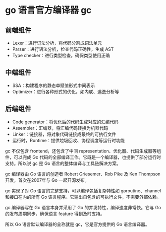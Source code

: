 # go 语言官方编译器 gc
## 前端组件
- Lexer：进行词法分析，将代码分割成词法单元
- Parser：进行语法分析，检查代码正确性，生成 AST
- Type checker：进行类型检查，确保类型使用正确
## 中端组件
- SSA：构建程序的静态单赋值形式中间表示
- Optimizer：进行各种形式的优化，如内联、逃逸分析等
## 后端组件
- Code generator：将优化后的代码生成对应的汇编代码
- Assembler：汇编器，将汇编代码转换为机器代码
- Linker：链接器，将对象代码链接成最终的可执行文件
- 运行时，Runtime：提供垃圾回收、协程调度等运行时功能

gc 不仅包含 frontend，还包含了中间 representation、优化器、代码生成器等组件，可以完成 Go 代码的全部编译工作。它既是一个编译器，也提供了部分运行时支持。所以说 gc 是 Go 语言的整体编译与工具链解决方案。

gc 编译器由 Go 语言的创造者 Robert Griesemer、Rob Pike 及 Ken Thompson 开发，首次在2007年与 Go 一起开源发布。

gc 实现了对 Go 语言的完整支持，可以编译包括复杂特性如 goroutine、channel 和接口在内的所有 Go 语言程序。它输出自包含的可执行文件，不需要外部依赖。

gc 编译器写在 Go 语言本身并采用了 Go 的并发特性，编译速度非常快。它与 Go 的发布周期同步，确保语言 feature 得到及时支持。

所以 Go 语言默认编译器的全称就是 gc，它是官方提供的 Go 语言编译器。